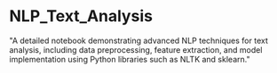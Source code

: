# NLP_Text_Analysis
"A detailed notebook demonstrating advanced NLP techniques for text analysis, including data preprocessing, feature extraction, and model implementation using Python libraries such as NLTK and sklearn."
